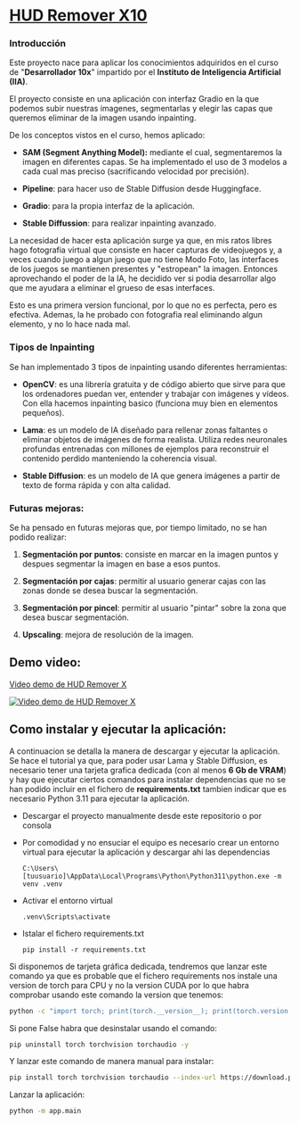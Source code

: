# **<u>HUD Remover X10</u>**

### Introducción

Este proyecto nace para aplicar los conocimientos adquiridos en el curso de "**Desarrollador 10x**" impartido por el **Instituto de Inteligencia Artificial (IIA)**.

El proyecto consiste en una aplicación con interfaz Gradio en la que podemos subir nuestras imagenes, segmentarlas y elegir las capas que queremos eliminar de la imagen usando inpainting.

De los conceptos vistos en el curso, hemos aplicado:

- **SAM (Segment Anything Model):** mediante el cual, segmentaremos la imagen en diferentes capas. Se ha implementado el uso de 3 modelos a cada cual mas preciso (sacrificando velocidad por precisión).
  
- **Pipeline**: para hacer uso de Stable Diffusion desde Huggingface.
  
- **Gradio**: para la propia interfaz de la aplicación.
  
- **Stable Diffussion**: para realizar inpainting avanzado.
  

La necesidad de hacer esta aplicación surge ya que, en mis ratos libres hago fotografia virtual que consiste en hacer capturas de videojuegos y, a veces cuando juego a algun juego que no tiene Modo Foto, las interfaces de los juegos se mantienen presentes y "estropean" la imagen. Entonces aprovechando el poder de la IA, he decidido ver si podia desarrollar algo que me ayudara a eliminar el grueso de esas interfaces.

Esto es una primera version funcional, por lo que no es perfecta, pero es efectiva. Ademas, la he probado con fotografia real eliminando algun elemento, y no lo hace nada mal.

### Tipos de Inpainting

Se han implementado 3 tipos de inpainting usando diferentes herramientas:

- **OpenCV**: es una librería gratuita y de código abierto que sirve para que los ordenadores puedan ver, entender y trabajar con imágenes y vídeos. Con ella hacemos inpainting basico (funciona muy bien en elementos pequeños).
  
- **Lama**: es un modelo de IA diseñado para rellenar zonas faltantes o eliminar objetos de imágenes de forma realista. Utiliza redes neuronales profundas entrenadas con millones de ejemplos para reconstruir el contenido perdido manteniendo la coherencia visual.
  
- **Stable Diffusion**: es un modelo de IA que genera imágenes a partir de texto de forma rápida y con alta calidad.
  

### Futuras mejoras:

Se ha pensado en futuras mejoras que, por tiempo limitado, no se han podido realizar:

1. **Segmentación por puntos**: consiste en marcar en la imagen puntos y despues segmentar la imagen en base a esos puntos.
  
2. **Segmentación por cajas**: permitir al usuario generar cajas con las zonas donde se desea buscar la segmentación.
  
3. **Segmentación por pincel**: permitir al usuario "pintar" sobre la zona que desea buscar segmentación.
  
4. **Upscaling**: mejora de resolución de la imagen.

## Demo video:
[Video demo de HUD Remover X](https://youtu.be/ssSD1Vz9OP8?si=xLClDEr4YQ0B7vzI)

[![Video demo de HUD Remover X](https://i.ytimg.com/vi/ssSD1Vz9OP8/maxresdefault.jpg)]([https://www.youtube.com/watch?v=FEa2diI2qgA](https://youtu.be/ssSD1Vz9OP8?si=xLClDEr4YQ0B7vzI))

## Como instalar y ejecutar la aplicación:

A continuacion se detalla la manera de descargar y ejecutar la aplicación. Se hace el tutorial ya que, para poder usar Lama y Stable Diffusion, es necesario tener una tarjeta grafica dedicada (con al menos **6 Gb de VRAM**) y hay que ejecutar ciertos comandos para instalar dependencias que no se han podido incluir en el fichero de **requirements.txt** tambien indicar que es necesario Python 3.11 para ejecutar la aplicación.

- Descargar el proyecto manualmente desde este repositorio o por consola
  
- Por comodidad y no ensuciar el equipo es necesario crear un entorno virtual para ejecutar la aplicación y descargar ahi las dependencias
  
  ```
  C:\Users\[tuusuario]\AppData\Local\Programs\Python\Python311\python.exe -m venv .venv        
  ```
  
- Activar el entorno virtual
  
  ```.venv\Scripts\activate
  .venv\Scripts\activate
  ```
  
- Istalar el fichero requirements.txt
  
  ```pip
  pip install -r requirements.txt
  ```
  

Si disponemos de tarjeta gráfica dedicada, tendremos que lanzar este comando ya que es probable que el fichero requirements nos instale una version de torch para CPU y no la version CUDA por lo que habra comprobar usando este comando la version que tenemos:

```bash
python -c "import torch; print(torch.__version__); print(torch.version.cuda); print(torch.cuda.is_available())"
```

Si pone False habra que desinstalar usando el comando:

```bash
pip uninstall torch torchvision torchaudio -y
```

Y lanzar este comando de manera manual para instalar:

```bash
pip install torch torchvision torchaudio --index-url https://download.pytorch.org/whl/cu121
```

Lanzar la aplicación:

```bash
python -m app.main
```


